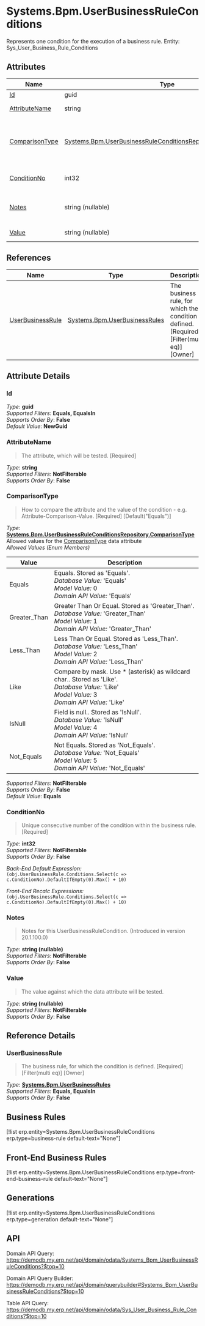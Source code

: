 # Systems.Bpm.UserBusinessRuleConditions

Represents one condition for the execution of a business rule. Entity: Sys_User_Business_Rule_Conditions

## Attributes

| Name | Type | Description |
| ---- | ---- | --- |
| [Id](Systems.Bpm.UserBusinessRuleConditions.md#Id) | guid |  
| [AttributeName](Systems.Bpm.UserBusinessRuleConditions.md#AttributeName) | string | The attribute, which will be tested. [Required] 
| [ComparisonType](Systems.Bpm.UserBusinessRuleConditions.md#ComparisonType) | [Systems.Bpm.UserBusinessRuleConditionsRepository.ComparisonType](Systems.Bpm.UserBusinessRuleConditions.md#ComparisonType) | How to compare the attribute and the value of the condition - e.g. Attribute-Comparison-Value. [Required] [Default("Equals")] 
| [ConditionNo](Systems.Bpm.UserBusinessRuleConditions.md#ConditionNo) | int32 | Unique consecutive number of the condition within the business rule. [Required] 
| [Notes](Systems.Bpm.UserBusinessRuleConditions.md#Notes) | string (nullable) | Notes for this UserBusinessRuleCondition. (Introduced in version 20.1.100.0) 
| [Value](Systems.Bpm.UserBusinessRuleConditions.md#Value) | string (nullable) | The value against which the data attribute will be tested. 

## References

| Name | Type | Description |
| ---- | ---- | --- |
| [UserBusinessRule](Systems.Bpm.UserBusinessRuleConditions.md#UserBusinessRule) | [Systems.Bpm.UserBusinessRules](Systems.Bpm.UserBusinessRules.md) | The business rule, for which the condition is defined. [Required] [Filter(multi eq)] [Owner] |


## Attribute Details

### Id

_Type_: **guid**  
_Supported Filters_: **Equals, EqualsIn**  
_Supports Order By_: **False**  
_Default Value_: **NewGuid**  

### AttributeName

> The attribute, which will be tested. [Required]

_Type_: **string**  
_Supported Filters_: **NotFilterable**  
_Supports Order By_: **False**  

### ComparisonType

> How to compare the attribute and the value of the condition - e.g. Attribute-Comparison-Value. [Required] [Default("Equals")]

_Type_: **[Systems.Bpm.UserBusinessRuleConditionsRepository.ComparisonType](Systems.Bpm.UserBusinessRuleConditions.md#ComparisonType)**  
Allowed values for the [ComparisonType](Systems.Bpm.UserBusinessRuleConditions.md#ComparisonType) data attribute  
_Allowed Values (Enum Members)_  

| Value | Description |
| ---- | --- |
| Equals | Equals. Stored as 'Equals'. <br /> _Database Value:_ 'Equals' <br /> _Model Value:_ 0 <br /> _Domain API Value:_ 'Equals' |
| Greater_Than | Greater Than Or Equal. Stored as 'Greater_Than'. <br /> _Database Value:_ 'Greater_Than' <br /> _Model Value:_ 1 <br /> _Domain API Value:_ 'Greater_Than' |
| Less_Than | Less Than Or Equal. Stored as 'Less_Than'. <br /> _Database Value:_ 'Less_Than' <br /> _Model Value:_ 2 <br /> _Domain API Value:_ 'Less_Than' |
| Like | Compare by mask. Use * (asterisk) as wildcard char.. Stored as 'Like'. <br /> _Database Value:_ 'Like' <br /> _Model Value:_ 3 <br /> _Domain API Value:_ 'Like' |
| IsNull | Field is null.. Stored as 'IsNull'. <br /> _Database Value:_ 'IsNull' <br /> _Model Value:_ 4 <br /> _Domain API Value:_ 'IsNull' |
| Not_Equals | Not Equals. Stored as 'Not_Equals'. <br /> _Database Value:_ 'Not_Equals' <br /> _Model Value:_ 5 <br /> _Domain API Value:_ 'Not_Equals' |

_Supported Filters_: **NotFilterable**  
_Supports Order By_: **False**  
_Default Value_: **Equals**  

### ConditionNo

> Unique consecutive number of the condition within the business rule. [Required]

_Type_: **int32**  
_Supported Filters_: **NotFilterable**  
_Supports Order By_: **False**  

_Back-End Default Expression:_  
`(obj.UserBusinessRule.Conditions.Select(c => c.ConditionNo).DefaultIfEmpty(0).Max() + 10)`

_Front-End Recalc Expressions:_  
`(obj.UserBusinessRule.Conditions.Select(c => c.ConditionNo).DefaultIfEmpty(0).Max() + 10)`
### Notes

> Notes for this UserBusinessRuleCondition. (Introduced in version 20.1.100.0)

_Type_: **string (nullable)**  
_Supported Filters_: **NotFilterable**  
_Supports Order By_: **False**  

### Value

> The value against which the data attribute will be tested.

_Type_: **string (nullable)**  
_Supported Filters_: **NotFilterable**  
_Supports Order By_: **False**  


## Reference Details

### UserBusinessRule

> The business rule, for which the condition is defined. [Required] [Filter(multi eq)] [Owner]

_Type_: **[Systems.Bpm.UserBusinessRules](Systems.Bpm.UserBusinessRules.md)**  
_Supported Filters_: **Equals, EqualsIn**  
_Supports Order By_: **False**  



## Business Rules

[!list erp.entity=Systems.Bpm.UserBusinessRuleConditions erp.type=business-rule default-text="None"]

## Front-End Business Rules

[!list erp.entity=Systems.Bpm.UserBusinessRuleConditions erp.type=front-end-business-rule default-text="None"]

## Generations

[!list erp.entity=Systems.Bpm.UserBusinessRuleConditions erp.type=generation default-text="None"]

## API

Domain API Query:
<https://demodb.my.erp.net/api/domain/odata/Systems_Bpm_UserBusinessRuleConditions?$top=10>

Domain API Query Builder:
<https://demodb.my.erp.net/api/domain/querybuilder#Systems_Bpm_UserBusinessRuleConditions?$top=10>

Table API Query:
<https://demodb.my.erp.net/api/domain/odata/Sys_User_Business_Rule_Conditions?$top=10>

